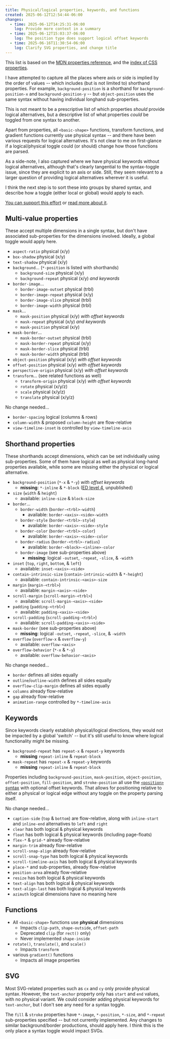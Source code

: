 ```yaml
---
title: Physical/logical properties, keywords, and functions
created: 2025-06-12T12:54:44-06:00
changes:
  - time: 2025-06-12T14:25:31-06:00
    log: Provide more context in a summary
  - time: 2025-06-12T15:03:37-06:00
    log: The position type does support logical offset keywords
  - time: 2025-06-16T11:30:54-06:00
    log: Clarify SVG properties, and change title
---
```


This list is based on the
[MDN properties reference](https://developer.mozilla.org/en-US/docs/Web/CSS/Reference),
and the
[index of CSS properties](https://www.w3.org/Style/CSS/all-properties.en.html).

I have attempted to capture
all the places where axis or side
is implied by the order of values --
which includes
(but is not limited to)
shorthand properties.
For example,
`background-position` is a shorthand
for `background-position-x` and `background-position-y` --
but `object-position` uses the same syntax
without having individual longhand sub-properties.

This is not meant to be a prescriptive list
of which properties _should_ provide logical alternatives,
but a descriptive list
of what properties _could_ be toggled
from one syntax to another.

Apart from properties,
all `<basic-shape>` functions,
transform functions,
and gradient functions currently use physical syntax --
and there have been various requests for logical alternatives.
It's not clear to me on first-glance
if a logical/physical toggle could (or should)
change how those functions are parsed.

As a side-note,
I also captured where we have
physical keywords without logical alternatives,
although that's clearly tangential to the syntax-toggle issue,
since they are explicit to an axis or side.
Still, they seem relevant to a larger question
of providing logical alternatives wherever it is useful.

I think the next step is to sort these
into groups by shared syntax,
and describe how a toggle
(either local or global)
would apply to each.

[You can support this effort](https://opencollective.com/oddbird-open-source/contribute/css-logical-shorthands-86141)
or [read more about it](/logical/).

## Multi-value properties

These accept multiple dimensions in a single syntax,
but don't have associated sub-properties
for the dimensions involved.
Ideally, a global toggle would apply here.

- `aspect-ratio` physical (x/y)
- `box-shadow` physical (x/y)
- `text-shadow` physical (x/y)
- `background`… (`*-position` is listed with shorthands)
  - `background-size` physical (x/y)
  - `background-repeat` physical (x/y) _and keywords_
- `border-image`…
  - `border-image-outset` physical (trbl)
  - `border-image-repeat` physical (x/y)
  - `border-image-slice` physical (trbl)
  - `border-image-width` physical (trbl)
- `mask`…
  - `mask-position` physical (x/y) _with offset keywords_
  - `mask-repeat` physical (x/y) _and keywords_
  - `mask-position` physical (x/y)
- `mask-border`…
  - `mask-border-outset` physical (trbl)
  - `mask-border-repeat` physical (x/y)
  - `mask-border-slice` physical (trbl)
  - `mask-border-width` physical (trbl)
- `object-position` physical (x/y) _with offset keywords_
- `offset-position` physical (x/y) _with offset keywords_
- `perspective-origin` physical (x/y) _with offset keywords_
- `transform`… (see related functions as well)
  - `transform-origin` physical (x/y) _with offset keywords_
  - `rotate` physical (x/y/z)
  - `scale` physical (x/y/z)
  - `translate` physical (x/y/z)

No change needed…

- `border-spacing` logical (columns & rows)
- `column-width` & proposed `column-height` are flow-relative
- `view-timeline-inset` is controlled by `view-timeline-axis`

## Shorthand properties

These shorthands accept dimensions,
which can be set individually using sub-properties.
Some of them have logical as well as physical
long-hand properties available,
while some are missing either the physical or logical alternative.

- `background-position` (`*-x` & `*-y`) _with offset keywords_
  - **missing**: `*-inline` & `*-block`
    ([ED level 4](https://drafts.csswg.org/css-backgrounds-4/), unpublished)
- `size` (`width` & `height`)
  - available: `inline-size` & `block-size`
- `border`…
  - `border-width` (`border-<trbl>-width`)
    - available: `border-<axis>-<side>-width`
  - `border-style` (`border-<trbl>-style`)
    - available: `border-<axis>-<side>-style`
  - `border-color` (`border-<trbl>-color`)
    - available: `border-<axis>-<side>-color`
  - `border-radius` (`border-<trbl>-radius`)
    - available: `border-<block>-<inline>-color`
  - `border-image` (see sub-properties above)
    - **missing**: logical `-outset`, `-repeat`, `-slice`, & `-width`
- `inset` (`top`, `right`, `bottom`, & `left`)
  - available: `inset-<axis>-<side>`
- `contain-intrinsic-size` (`contain-intrinsic-width` & `*-height`)
  - available: `contain-intrinsic-<axis>-size`
- `margin` (`margin-<trbl>`)
  - available: `margin-<axis>-<side>`
- `scroll-margin` (`scroll-margin-<trbl>`)
  - available: `scroll-margin-<axis>-<side>`
- `padding` (`padding-<trbl>`)
  - available: `padding-<axis>-<side>`
- `scroll-padding` (`scroll-padding-<trbl>`)
  - available: `scroll-padding-<axis>-<side>`
- `mask-border` (see sub-properties above)
  - **missing**: logical `-outset`, `-repeat`, `-slice`, & `-width`
- `overflow` (`overflow-x` & `overflow-y`)
  - available: `overflow-<axis>`
- `overflow-behavior` (`*-x` & `*-y`)
  - available: `overflow-behavior-<axis>`

No change needed…

- `border` defines all sides equally
- `outline`/`outline-width` defines all sides equally
- `overflow-clip-margin` defines all sides equally
- `columns` already flow-relative
- `gap` already flow-relative
- `animation-range` controlled by `*-timeline-axis`

## Keywords

Since keywords clearly establish physical/logical directions,
they would not be impacted by a global 'switch' --
but it's still useful to know
where logical functionality might be missing.

- `background-repeat` has `repeat-x` & `repeat-y` keywords
  - **missing** `repeat-inline` & `repeat-block`
- `mask-repeat` has `repeat-x` & `repeat-y` keywords
  - **missing** `repeat-inline` & `repeat-block`

Properties including
`background-position`, `mask-position`, `object-position`,
`offset-position`, `fill-position`, and `stroke-position`
all use the
[`<position>` syntax](https://drafts.csswg.org/css-values-5/#typedef-position)
with optional offset keywords.
That allows for positioning relative to
either a physical or logical edge
without any toggle on the property parsing itself.

No change needed…

- `caption-side` (`top` & `bottom`) are flow-relative,
  along with `inline-start` and `inline-end` alternatives
  to `left` and `right`
- `clear` has both logical & physical keywords
- `float` has both logical & physical keywords
  (including page-floats)
- `flex-*` & `grid-*` already flow-relative
- `margin-trim` already flow-relative
- `scroll-snap-align` already flow-relative
- `scroll-snap-type` has both logical & physical keywords
- `scroll-timeline-axis` has both logical & physical keywords
- `place-*` and sub-properties, already flow-relative
- `position-area` already flow-relative
- `resize` has both logical & physical keywords
- `text-align` has both logical & physical keywords
- `text-align-last` has both logical & physical keywords
- `azimuth` logical dimensions have no meaning here

## Functions

- All `<basic-shape>` functions use **physical** dimensions
  - Impacts `clip-path`, `shape-outside`, `offset-path`
  - Deprecated `clip` (for `rect()` only)
  - Never implemented `shape-inside`
- `rotate()`, `translate()`, and `scale()`
  - Impacts `transform`
- various `gradient()` functions
  - Impacts all image properties

## SVG

Most SVG-related properties
such as `cx` and `cy` only provide physical syntax.
However, the `text-anchor` property
only has `start` and `end` values,
with no physical variant.
We could consider adding physical keywords
for `text-anchor`,
but I don't see any need for a syntax toggle.

The `fill` & `stroke` properties
have `*-image`, `*-position`, `*-size`, and `*-repeat`
sub-properties specified --
but not currently implemented.
Any changes to similar background/border productions,
should apply here.
I think this is the only place a syntax toggle
would impact SVGs.
